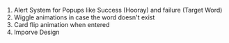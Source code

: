 1. Alert System for Popups like Success (Hooray) and failure (Target Word)
2. Wiggle animations in case the word doesn't exist
3. Card flip animation when entered
4. Imporve Design